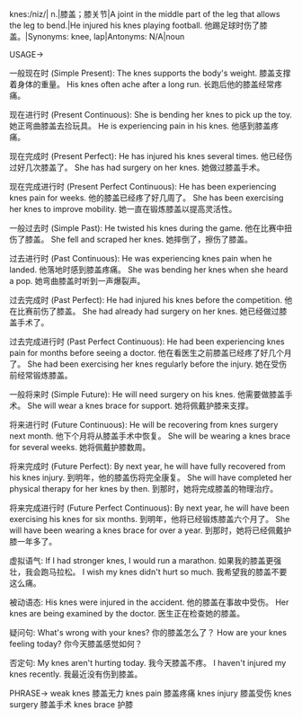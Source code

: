 knes:/niz/| n.|膝盖；膝关节|A joint in the middle part of the leg that allows the leg to bend.|He injured his knes playing football. 他踢足球时伤了膝盖。|Synonyms: knee, lap|Antonyms: N/A|noun

USAGE->

一般现在时 (Simple Present):
The knes supports the body's weight. 膝盖支撑着身体的重量。
His knes often ache after a long run. 长跑后他的膝盖经常疼痛。

现在进行时 (Present Continuous):
She is bending her knes to pick up the toy. 她正弯曲膝盖去捡玩具。
He is experiencing pain in his knes. 他感到膝盖疼痛。

现在完成时 (Present Perfect):
He has injured his knes several times. 他已经伤过好几次膝盖了。
She has had surgery on her knes. 她做过膝盖手术。

现在完成进行时 (Present Perfect Continuous):
He has been experiencing knes pain for weeks. 他的膝盖已经疼了好几周了。
She has been exercising her knes to improve mobility. 她一直在锻炼膝盖以提高灵活性。

一般过去时 (Simple Past):
He twisted his knes during the game. 他在比赛中扭伤了膝盖。
She fell and scraped her knes. 她摔倒了，擦伤了膝盖。

过去进行时 (Past Continuous):
He was experiencing knes pain when he landed. 他落地时感到膝盖疼痛。
She was bending her knes when she heard a pop. 她弯曲膝盖时听到一声爆裂声。

过去完成时 (Past Perfect):
He had injured his knes before the competition. 他在比赛前伤了膝盖。
She had already had surgery on her knes. 她已经做过膝盖手术了。

过去完成进行时 (Past Perfect Continuous):
He had been experiencing knes pain for months before seeing a doctor. 他在看医生之前膝盖已经疼了好几个月了。
She had been exercising her knes regularly before the injury. 她在受伤前经常锻炼膝盖。

一般将来时 (Simple Future):
He will need surgery on his knes. 他需要做膝盖手术。
She will wear a knes brace for support. 她将佩戴护膝来支撑。


将来进行时 (Future Continuous):
He will be recovering from knes surgery next month. 他下个月将从膝盖手术中恢复。
She will be wearing a knes brace for several weeks. 她将佩戴护膝数周。

将来完成时 (Future Perfect):
By next year, he will have fully recovered from his knes injury. 到明年，他的膝盖伤将完全康复。
She will have completed her physical therapy for her knes by then. 到那时，她将完成膝盖的物理治疗。

将来完成进行时 (Future Perfect Continuous):
By next year, he will have been exercising his knes for six months. 到明年，他将已经锻炼膝盖六个月了。
She will have been wearing a knes brace for over a year. 到那时，她将已经佩戴护膝一年多了。


虚拟语气:
If I had stronger knes, I would run a marathon. 如果我的膝盖更强壮，我会跑马拉松。
I wish my knes didn't hurt so much. 我希望我的膝盖不要这么痛。

被动语态:
His knes were injured in the accident. 他的膝盖在事故中受伤。
Her knes are being examined by the doctor. 医生正在检查她的膝盖。

疑问句:
What's wrong with your knes? 你的膝盖怎么了？
How are your knes feeling today? 你今天膝盖感觉如何？

否定句:
My knes aren't hurting today. 我今天膝盖不疼。
I haven't injured my knes recently. 我最近没有伤到膝盖。


PHRASE->
weak knes  膝盖无力
knes pain 膝盖疼痛
knes injury 膝盖受伤
knes surgery 膝盖手术
knes brace 护膝
